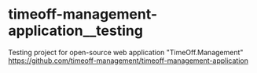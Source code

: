 # timeoff-management-application__testing
Testing project for open-source web application "TimeOff.Management"
https://github.com/timeoff-management/timeoff-management-application
